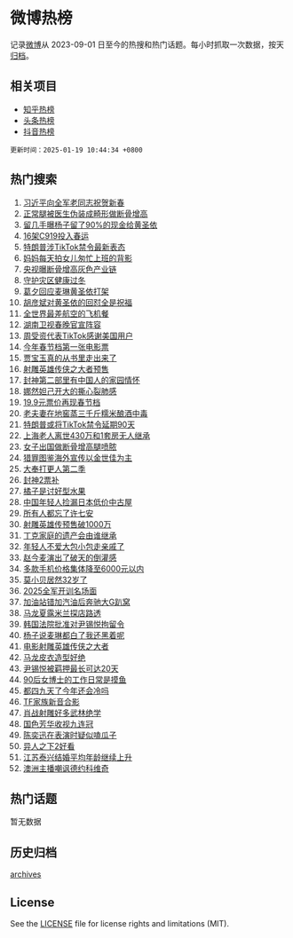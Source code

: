 # 微博热榜

记录[微博](https://www.weibo.com)从 2023-09-01 日至今的热搜和热门话题。每小时抓取一次数据，按天[归档](archives)。

## 相关项目

- [知乎热榜](https://github.com/hotarchive/zhihu)
- [头条热榜](https://github.com/hotarchive/toutiao)
- [抖音热榜](https://github.com/hotarchive/douyin)


`更新时间：2025-01-19 10:44:34 +0800`

## 热门搜索

1. [习近平向全军老同志祝贺新春](https://m.weibo.cn/search?containerid=100103type%3D1%26t%3D10%26q%3D%23%E4%B9%A0%E8%BF%91%E5%B9%B3%E5%90%91%E5%85%A8%E5%86%9B%E8%80%81%E5%90%8C%E5%BF%97%E7%A5%9D%E8%B4%BA%E6%96%B0%E6%98%A5%23&stream_entry_id=51&isnewpage=1&extparam=seat%3D1%26dgr%3D0%26stream_entry_id%3D51%26c_type%3D51%26pos%3D0%26filter_type%3Drealtimehot%26cate%3D10103%26q%3D%2523%25E4%25B9%25A0%25E8%25BF%2591%25E5%25B9%25B3%25E5%2590%2591%25E5%2585%25A8%25E5%2586%259B%25E8%2580%2581%25E5%2590%258C%25E5%25BF%2597%25E7%25A5%259D%25E8%25B4%25BA%25E6%2596%25B0%25E6%2598%25A5%2523%26display_time%3D1737254672%26pre_seqid%3D173725467284601198761157)
1. [正常腿被医生伪装成畸形做断骨增高](https://m.weibo.cn/search?containerid=100103type%3D1%26t%3D10%26q%3D%23%E6%AD%A3%E5%B8%B8%E8%85%BF%E8%A2%AB%E5%8C%BB%E7%94%9F%E4%BC%AA%E8%A3%85%E6%88%90%E7%95%B8%E5%BD%A2%E5%81%9A%E6%96%AD%E9%AA%A8%E5%A2%9E%E9%AB%98%23&stream_entry_id=31&isnewpage=1&extparam=seat%3D1%26realpos%3D1%26pos%3D0%26c_type%3D31%26flag%3D0%26cate%3D5001%26stream_entry_id%3D31%26lcate%3D5001%26dgr%3D0%26filter_type%3Drealtimehot%26band_rank%3D1%26q%3D%2523%25E6%25AD%25A3%25E5%25B8%25B8%25E8%2585%25BF%25E8%25A2%25AB%25E5%258C%25BB%25E7%2594%259F%25E4%25BC%25AA%25E8%25A3%2585%25E6%2588%2590%25E7%2595%25B8%25E5%25BD%25A2%25E5%2581%259A%25E6%2596%25AD%25E9%25AA%25A8%25E5%25A2%259E%25E9%25AB%2598%2523%26display_time%3D1737254672%26pre_seqid%3D173725467284601198761157)
1. [留几手曝杨子留了90%的现金给黄圣依](https://m.weibo.cn/search?containerid=100103type%3D1%26t%3D10%26q%3D%23%E7%95%99%E5%87%A0%E6%89%8B%E6%9B%9D%E6%9D%A8%E5%AD%90%E7%95%99%E4%BA%8690%25%E7%9A%84%E7%8E%B0%E9%87%91%E7%BB%99%E9%BB%84%E5%9C%A3%E4%BE%9D%23&stream_entry_id=31&isnewpage=1&extparam=seat%3D1%26realpos%3D2%26pos%3D1%26c_type%3D31%26flag%3D2%26cate%3D5001%26stream_entry_id%3D31%26lcate%3D5001%26dgr%3D0%26filter_type%3Drealtimehot%26band_rank%3D2%26q%3D%2523%25E7%2595%2599%25E5%2587%25A0%25E6%2589%258B%25E6%259B%259D%25E6%259D%25A8%25E5%25AD%2590%25E7%2595%2599%25E4%25BA%258690%2525%25E7%259A%2584%25E7%258E%25B0%25E9%2587%2591%25E7%25BB%2599%25E9%25BB%2584%25E5%259C%25A3%25E4%25BE%259D%2523%26display_time%3D1737254672%26pre_seqid%3D173725467284601198761157)
1. [16架C919投入春运](https://m.weibo.cn/search?containerid=100103type%3D1%26t%3D10%26q%3D%2316%E6%9E%B6C919%E6%8A%95%E5%85%A5%E6%98%A5%E8%BF%90%23&stream_entry_id=31&isnewpage=1&extparam=seat%3D1%26realpos%3D3%26pos%3D2%26c_type%3D31%26flag%3D0%26cate%3D5001%26stream_entry_id%3D31%26lcate%3D5001%26dgr%3D0%26filter_type%3Drealtimehot%26band_rank%3D3%26q%3D%252316%25E6%259E%25B6C919%25E6%258A%2595%25E5%2585%25A5%25E6%2598%25A5%25E8%25BF%2590%2523%26display_time%3D1737254672%26pre_seqid%3D173725467284601198761157)
1. [特朗普涉TikTok禁令最新表态](https://m.weibo.cn/search?containerid=100103type%3D1%26t%3D10%26q%3D%23%E7%89%B9%E6%9C%97%E6%99%AE%E6%B6%89TikTok%E7%A6%81%E4%BB%A4%E6%9C%80%E6%96%B0%E8%A1%A8%E6%80%81%23&stream_entry_id=31&isnewpage=1&extparam=seat%3D1%26realpos%3D4%26pos%3D3%26c_type%3D31%26flag%3D1%26cate%3D5001%26stream_entry_id%3D31%26lcate%3D5001%26dgr%3D0%26filter_type%3Drealtimehot%26band_rank%3D4%26q%3D%2523%25E7%2589%25B9%25E6%259C%2597%25E6%2599%25AE%25E6%25B6%2589TikTok%25E7%25A6%2581%25E4%25BB%25A4%25E6%259C%2580%25E6%2596%25B0%25E8%25A1%25A8%25E6%2580%2581%2523%26display_time%3D1737254672%26pre_seqid%3D173725467284601198761157)
1. [妈妈每天拍女儿匆忙上班的背影](https://m.weibo.cn/search?containerid=100103type%3D1%26t%3D10%26q%3D%23%E5%A6%88%E5%A6%88%E6%AF%8F%E5%A4%A9%E6%8B%8D%E5%A5%B3%E5%84%BF%E5%8C%86%E5%BF%99%E4%B8%8A%E7%8F%AD%E7%9A%84%E8%83%8C%E5%BD%B1%23&stream_entry_id=31&isnewpage=1&extparam=seat%3D1%26realpos%3D5%26pos%3D4%26c_type%3D31%26flag%3D0%26cate%3D5001%26stream_entry_id%3D31%26lcate%3D5001%26dgr%3D0%26filter_type%3Drealtimehot%26band_rank%3D5%26q%3D%2523%25E5%25A6%2588%25E5%25A6%2588%25E6%25AF%258F%25E5%25A4%25A9%25E6%258B%258D%25E5%25A5%25B3%25E5%2584%25BF%25E5%258C%2586%25E5%25BF%2599%25E4%25B8%258A%25E7%258F%25AD%25E7%259A%2584%25E8%2583%258C%25E5%25BD%25B1%2523%26display_time%3D1737254672%26pre_seqid%3D173725467284601198761157)
1. [央视曝断骨增高灰色产业链](https://m.weibo.cn/search?containerid=100103type%3D1%26t%3D10%26q%3D%23%E5%A4%AE%E8%A7%86%E6%9B%9D%E6%96%AD%E9%AA%A8%E5%A2%9E%E9%AB%98%E7%81%B0%E8%89%B2%E4%BA%A7%E4%B8%9A%E9%93%BE%23&stream_entry_id=31&isnewpage=1&extparam=seat%3D1%26realpos%3D6%26pos%3D5%26c_type%3D31%26flag%3D0%26cate%3D5001%26stream_entry_id%3D31%26lcate%3D5001%26dgr%3D0%26filter_type%3Drealtimehot%26band_rank%3D6%26q%3D%2523%25E5%25A4%25AE%25E8%25A7%2586%25E6%259B%259D%25E6%2596%25AD%25E9%25AA%25A8%25E5%25A2%259E%25E9%25AB%2598%25E7%2581%25B0%25E8%2589%25B2%25E4%25BA%25A7%25E4%25B8%259A%25E9%2593%25BE%2523%26display_time%3D1737254672%26pre_seqid%3D173725467284601198761157)
1. [守护灾区健康过冬](https://m.weibo.cn/search?containerid=100103type%3D1%26t%3D10%26q%3D%23%E5%AE%88%E6%8A%A4%E7%81%BE%E5%8C%BA%E5%81%A5%E5%BA%B7%E8%BF%87%E5%86%AC%23&stream_entry_id=31&isnewpage=1&extparam=seat%3D1%26filter_type%3Drealtimehot%26adid%3D273209%26c_type%3D31%26cate%3D5001%26pos%3D6%26stream_entry_id%3D31%26lcate%3D5001%26dgr%3D0%26is_ad_pos%3D1%26band_rank%3D7%26q%3D%2523%25E5%25AE%2588%25E6%258A%25A4%25E7%2581%25BE%25E5%258C%25BA%25E5%2581%25A5%25E5%25BA%25B7%25E8%25BF%2587%25E5%2586%25AC%2523%26display_time%3D1737254672%26pre_seqid%3D173725467284601198761157)
1. [葛夕回应麦琳黄圣依打架](https://m.weibo.cn/search?containerid=100103type%3D1%26t%3D10%26q%3D%23%E8%91%9B%E5%A4%95%E5%9B%9E%E5%BA%94%E9%BA%A6%E7%90%B3%E9%BB%84%E5%9C%A3%E4%BE%9D%E6%89%93%E6%9E%B6%23&stream_entry_id=31&isnewpage=1&extparam=seat%3D1%26realpos%3D7%26pos%3D7%26c_type%3D31%26flag%3D1%26cate%3D5001%26stream_entry_id%3D31%26lcate%3D5001%26dgr%3D0%26filter_type%3Drealtimehot%26band_rank%3D7%26q%3D%2523%25E8%2591%259B%25E5%25A4%2595%25E5%259B%259E%25E5%25BA%2594%25E9%25BA%25A6%25E7%2590%25B3%25E9%25BB%2584%25E5%259C%25A3%25E4%25BE%259D%25E6%2589%2593%25E6%259E%25B6%2523%26display_time%3D1737254672%26pre_seqid%3D173725467284601198761157)
1. [胡彦斌对黄圣依的回怼全是祝福](https://m.weibo.cn/search?containerid=100103type%3D1%26t%3D10%26q%3D%23%E8%83%A1%E5%BD%A6%E6%96%8C%E5%AF%B9%E9%BB%84%E5%9C%A3%E4%BE%9D%E7%9A%84%E5%9B%9E%E6%80%BC%E5%85%A8%E6%98%AF%E7%A5%9D%E7%A6%8F%23&stream_entry_id=31&isnewpage=1&extparam=seat%3D1%26realpos%3D8%26pos%3D8%26c_type%3D31%26flag%3D1%26cate%3D5001%26stream_entry_id%3D31%26lcate%3D5001%26dgr%3D0%26filter_type%3Drealtimehot%26band_rank%3D8%26q%3D%2523%25E8%2583%25A1%25E5%25BD%25A6%25E6%2596%258C%25E5%25AF%25B9%25E9%25BB%2584%25E5%259C%25A3%25E4%25BE%259D%25E7%259A%2584%25E5%259B%259E%25E6%2580%25BC%25E5%2585%25A8%25E6%2598%25AF%25E7%25A5%259D%25E7%25A6%258F%2523%26display_time%3D1737254672%26pre_seqid%3D173725467284601198761157)
1. [全世界最差航空的飞机餐](https://m.weibo.cn/search?containerid=100103type%3D1%26t%3D10%26q%3D%E5%85%A8%E4%B8%96%E7%95%8C%E6%9C%80%E5%B7%AE%E8%88%AA%E7%A9%BA%E7%9A%84%E9%A3%9E%E6%9C%BA%E9%A4%90&stream_entry_id=31&isnewpage=1&extparam=seat%3D1%26realpos%3D9%26pos%3D9%26c_type%3D31%26flag%3D0%26cate%3D5001%26stream_entry_id%3D31%26lcate%3D5001%26dgr%3D0%26filter_type%3Drealtimehot%26band_rank%3D9%26q%3D%25E5%2585%25A8%25E4%25B8%2596%25E7%2595%258C%25E6%259C%2580%25E5%25B7%25AE%25E8%2588%25AA%25E7%25A9%25BA%25E7%259A%2584%25E9%25A3%259E%25E6%259C%25BA%25E9%25A4%2590%26display_time%3D1737254672%26pre_seqid%3D173725467284601198761157)
1. [湖南卫视春晚官宣阵容](https://m.weibo.cn/search?containerid=100103type%3D1%26t%3D10%26q%3D%23%E6%B9%96%E5%8D%97%E5%8D%AB%E8%A7%86%E6%98%A5%E6%99%9A%E5%AE%98%E5%AE%A3%E9%98%B5%E5%AE%B9%23&stream_entry_id=31&isnewpage=1&extparam=seat%3D1%26realpos%3D10%26pos%3D10%26c_type%3D31%26flag%3D1%26cate%3D5001%26stream_entry_id%3D31%26lcate%3D5001%26dgr%3D0%26filter_type%3Drealtimehot%26band_rank%3D10%26q%3D%2523%25E6%25B9%2596%25E5%258D%2597%25E5%258D%25AB%25E8%25A7%2586%25E6%2598%25A5%25E6%2599%259A%25E5%25AE%2598%25E5%25AE%25A3%25E9%2598%25B5%25E5%25AE%25B9%2523%26display_time%3D1737254672%26pre_seqid%3D173725467284601198761157)
1. [周受资代表TikTok感谢美国用户](https://m.weibo.cn/search?containerid=100103type%3D1%26t%3D10%26q%3D%23%E5%91%A8%E5%8F%97%E8%B5%84%E4%BB%A3%E8%A1%A8TikTok%E6%84%9F%E8%B0%A2%E7%BE%8E%E5%9B%BD%E7%94%A8%E6%88%B7%23&stream_entry_id=31&isnewpage=1&extparam=seat%3D1%26realpos%3D11%26pos%3D11%26c_type%3D31%26flag%3D2%26cate%3D5001%26stream_entry_id%3D31%26lcate%3D5001%26dgr%3D0%26filter_type%3Drealtimehot%26band_rank%3D11%26q%3D%2523%25E5%2591%25A8%25E5%258F%2597%25E8%25B5%2584%25E4%25BB%25A3%25E8%25A1%25A8TikTok%25E6%2584%259F%25E8%25B0%25A2%25E7%25BE%258E%25E5%259B%25BD%25E7%2594%25A8%25E6%2588%25B7%2523%26display_time%3D1737254672%26pre_seqid%3D173725467284601198761157)
1. [今年春节档第一张电影票](https://m.weibo.cn/search?containerid=100103type%3D1%26t%3D10%26q%3D%23%E4%BB%8A%E5%B9%B4%E6%98%A5%E8%8A%82%E6%A1%A3%E7%AC%AC%E4%B8%80%E5%BC%A0%E7%94%B5%E5%BD%B1%E7%A5%A8%23&stream_entry_id=31&isnewpage=1&extparam=seat%3D1%26realpos%3D12%26pos%3D12%26c_type%3D31%26flag%3D1%26cate%3D5001%26stream_entry_id%3D31%26lcate%3D5001%26dgr%3D0%26filter_type%3Drealtimehot%26band_rank%3D12%26q%3D%2523%25E4%25BB%258A%25E5%25B9%25B4%25E6%2598%25A5%25E8%258A%2582%25E6%25A1%25A3%25E7%25AC%25AC%25E4%25B8%2580%25E5%25BC%25A0%25E7%2594%25B5%25E5%25BD%25B1%25E7%25A5%25A8%2523%26display_time%3D1737254672%26pre_seqid%3D173725467284601198761157)
1. [贾宝玉真的从书里走出来了](https://m.weibo.cn/search?containerid=100103type%3D1%26t%3D10%26q%3D%23%E8%B4%BE%E5%AE%9D%E7%8E%89%E7%9C%9F%E7%9A%84%E4%BB%8E%E4%B9%A6%E9%87%8C%E8%B5%B0%E5%87%BA%E6%9D%A5%E4%BA%86%23&stream_entry_id=31&isnewpage=1&extparam=seat%3D1%26realpos%3D13%26pos%3D13%26c_type%3D31%26flag%3D0%26cate%3D5001%26stream_entry_id%3D31%26lcate%3D5001%26dgr%3D0%26filter_type%3Drealtimehot%26band_rank%3D13%26q%3D%2523%25E8%25B4%25BE%25E5%25AE%259D%25E7%258E%2589%25E7%259C%259F%25E7%259A%2584%25E4%25BB%258E%25E4%25B9%25A6%25E9%2587%258C%25E8%25B5%25B0%25E5%2587%25BA%25E6%259D%25A5%25E4%25BA%2586%2523%26display_time%3D1737254672%26pre_seqid%3D173725467284601198761157)
1. [射雕英雄传侠之大者预售](https://m.weibo.cn/search?containerid=100103type%3D1%26t%3D10%26q%3D%E5%B0%84%E9%9B%95%E8%8B%B1%E9%9B%84%E4%BC%A0%E4%BE%A0%E4%B9%8B%E5%A4%A7%E8%80%85%E9%A2%84%E5%94%AE&stream_entry_id=31&isnewpage=1&extparam=seat%3D1%26realpos%3D14%26pos%3D14%26c_type%3D31%26flag%3D1%26cate%3D5001%26stream_entry_id%3D31%26lcate%3D5001%26dgr%3D0%26filter_type%3Drealtimehot%26band_rank%3D14%26q%3D%25E5%25B0%2584%25E9%259B%2595%25E8%258B%25B1%25E9%259B%2584%25E4%25BC%25A0%25E4%25BE%25A0%25E4%25B9%258B%25E5%25A4%25A7%25E8%2580%2585%25E9%25A2%2584%25E5%2594%25AE%26display_time%3D1737254672%26pre_seqid%3D173725467284601198761157)
1. [封神第二部里有中国人的家园情怀](https://m.weibo.cn/search?containerid=100103type%3D1%26t%3D10%26q%3D%23%E5%B0%81%E7%A5%9E%E7%AC%AC%E4%BA%8C%E9%83%A8%E9%87%8C%E6%9C%89%E4%B8%AD%E5%9B%BD%E4%BA%BA%E7%9A%84%E5%AE%B6%E5%9B%AD%E6%83%85%E6%80%80%23&stream_entry_id=31&isnewpage=1&extparam=seat%3D1%26realpos%3D15%26pos%3D15%26c_type%3D31%26flag%3D1%26cate%3D5001%26stream_entry_id%3D31%26lcate%3D5001%26dgr%3D0%26filter_type%3Drealtimehot%26band_rank%3D15%26q%3D%2523%25E5%25B0%2581%25E7%25A5%259E%25E7%25AC%25AC%25E4%25BA%258C%25E9%2583%25A8%25E9%2587%258C%25E6%259C%2589%25E4%25B8%25AD%25E5%259B%25BD%25E4%25BA%25BA%25E7%259A%2584%25E5%25AE%25B6%25E5%259B%25AD%25E6%2583%2585%25E6%2580%2580%2523%26display_time%3D1737254672%26pre_seqid%3D173725467284601198761157)
1. [娜然妲己开大的撕心裂肺感](https://m.weibo.cn/search?containerid=100103type%3D1%26t%3D10%26q%3D%E5%A8%9C%E7%84%B6%E5%A6%B2%E5%B7%B1%E5%BC%80%E5%A4%A7%E7%9A%84%E6%92%95%E5%BF%83%E8%A3%82%E8%82%BA%E6%84%9F&stream_entry_id=31&isnewpage=1&extparam=seat%3D1%26realpos%3D16%26pos%3D16%26c_type%3D31%26flag%3D1%26cate%3D5001%26stream_entry_id%3D31%26lcate%3D5001%26dgr%3D0%26filter_type%3Drealtimehot%26band_rank%3D16%26q%3D%25E5%25A8%259C%25E7%2584%25B6%25E5%25A6%25B2%25E5%25B7%25B1%25E5%25BC%2580%25E5%25A4%25A7%25E7%259A%2584%25E6%2592%2595%25E5%25BF%2583%25E8%25A3%2582%25E8%2582%25BA%25E6%2584%259F%26display_time%3D1737254672%26pre_seqid%3D173725467284601198761157)
1. [19.9元票价再现春节档](https://m.weibo.cn/search?containerid=100103type%3D1%26t%3D10%26q%3D%2319.9%E5%85%83%E7%A5%A8%E4%BB%B7%E5%86%8D%E7%8E%B0%E6%98%A5%E8%8A%82%E6%A1%A3%23&stream_entry_id=31&isnewpage=1&extparam=seat%3D1%26realpos%3D17%26pos%3D17%26c_type%3D31%26flag%3D1%26cate%3D5001%26stream_entry_id%3D31%26lcate%3D5001%26dgr%3D0%26filter_type%3Drealtimehot%26band_rank%3D17%26q%3D%252319.9%25E5%2585%2583%25E7%25A5%25A8%25E4%25BB%25B7%25E5%2586%258D%25E7%258E%25B0%25E6%2598%25A5%25E8%258A%2582%25E6%25A1%25A3%2523%26display_time%3D1737254672%26pre_seqid%3D173725467284601198761157)
1. [老夫妻在地窖蒸三千斤糯米酿酒中毒](https://m.weibo.cn/search?containerid=100103type%3D1%26t%3D10%26q%3D%23%E8%80%81%E5%A4%AB%E5%A6%BB%E5%9C%A8%E5%9C%B0%E7%AA%96%E8%92%B8%E4%B8%89%E5%8D%83%E6%96%A4%E7%B3%AF%E7%B1%B3%E9%85%BF%E9%85%92%E4%B8%AD%E6%AF%92%23&stream_entry_id=31&isnewpage=1&extparam=seat%3D1%26realpos%3D18%26pos%3D18%26c_type%3D31%26flag%3D0%26cate%3D5001%26stream_entry_id%3D31%26lcate%3D5001%26dgr%3D0%26filter_type%3Drealtimehot%26band_rank%3D18%26q%3D%2523%25E8%2580%2581%25E5%25A4%25AB%25E5%25A6%25BB%25E5%259C%25A8%25E5%259C%25B0%25E7%25AA%2596%25E8%2592%25B8%25E4%25B8%2589%25E5%258D%2583%25E6%2596%25A4%25E7%25B3%25AF%25E7%25B1%25B3%25E9%2585%25BF%25E9%2585%2592%25E4%25B8%25AD%25E6%25AF%2592%2523%26display_time%3D1737254672%26pre_seqid%3D173725467284601198761157)
1. [特朗普或将TikTok禁令延期90天](https://m.weibo.cn/search?containerid=100103type%3D1%26t%3D10%26q%3D%23%E7%89%B9%E6%9C%97%E6%99%AE%E6%88%96%E5%B0%86TikTok%E7%A6%81%E4%BB%A4%E5%BB%B6%E6%9C%9F90%E5%A4%A9%23&stream_entry_id=31&isnewpage=1&extparam=seat%3D1%26realpos%3D19%26pos%3D19%26c_type%3D31%26flag%3D1%26cate%3D5001%26stream_entry_id%3D31%26lcate%3D5001%26dgr%3D0%26filter_type%3Drealtimehot%26band_rank%3D19%26q%3D%2523%25E7%2589%25B9%25E6%259C%2597%25E6%2599%25AE%25E6%2588%2596%25E5%25B0%2586TikTok%25E7%25A6%2581%25E4%25BB%25A4%25E5%25BB%25B6%25E6%259C%259F90%25E5%25A4%25A9%2523%26display_time%3D1737254672%26pre_seqid%3D173725467284601198761157)
1. [上海老人离世430万和1套房无人继承](https://m.weibo.cn/search?containerid=100103type%3D1%26t%3D10%26q%3D%23%E4%B8%8A%E6%B5%B7%E8%80%81%E4%BA%BA%E7%A6%BB%E4%B8%96430%E4%B8%87%E5%92%8C1%E5%A5%97%E6%88%BF%E6%97%A0%E4%BA%BA%E7%BB%A7%E6%89%BF%23&stream_entry_id=31&isnewpage=1&extparam=seat%3D1%26realpos%3D20%26pos%3D20%26c_type%3D31%26flag%3D0%26cate%3D5001%26stream_entry_id%3D31%26lcate%3D5001%26dgr%3D0%26filter_type%3Drealtimehot%26band_rank%3D20%26q%3D%2523%25E4%25B8%258A%25E6%25B5%25B7%25E8%2580%2581%25E4%25BA%25BA%25E7%25A6%25BB%25E4%25B8%2596430%25E4%25B8%2587%25E5%2592%258C1%25E5%25A5%2597%25E6%2588%25BF%25E6%2597%25A0%25E4%25BA%25BA%25E7%25BB%25A7%25E6%2589%25BF%2523%26display_time%3D1737254672%26pre_seqid%3D173725467284601198761157)
1. [女子出国做断骨增高腿喷脓](https://m.weibo.cn/search?containerid=100103type%3D1%26t%3D10%26q%3D%23%E5%A5%B3%E5%AD%90%E5%87%BA%E5%9B%BD%E5%81%9A%E6%96%AD%E9%AA%A8%E5%A2%9E%E9%AB%98%E8%85%BF%E5%96%B7%E8%84%93%23&stream_entry_id=31&isnewpage=1&extparam=seat%3D1%26realpos%3D21%26pos%3D21%26c_type%3D31%26flag%3D0%26cate%3D5001%26stream_entry_id%3D31%26lcate%3D5001%26dgr%3D0%26filter_type%3Drealtimehot%26band_rank%3D21%26q%3D%2523%25E5%25A5%25B3%25E5%25AD%2590%25E5%2587%25BA%25E5%259B%25BD%25E5%2581%259A%25E6%2596%25AD%25E9%25AA%25A8%25E5%25A2%259E%25E9%25AB%2598%25E8%2585%25BF%25E5%2596%25B7%25E8%2584%2593%2523%26display_time%3D1737254672%26pre_seqid%3D173725467284601198761157)
1. [猎罪图鉴海外宣传以金世佳为主](https://m.weibo.cn/search?containerid=100103type%3D1%26t%3D10%26q%3D%23%E7%8C%8E%E7%BD%AA%E5%9B%BE%E9%89%B4%E6%B5%B7%E5%A4%96%E5%AE%A3%E4%BC%A0%E4%BB%A5%E9%87%91%E4%B8%96%E4%BD%B3%E4%B8%BA%E4%B8%BB%23&stream_entry_id=31&isnewpage=1&extparam=seat%3D1%26realpos%3D22%26pos%3D22%26c_type%3D31%26flag%3D2%26cate%3D5001%26stream_entry_id%3D31%26lcate%3D5001%26dgr%3D0%26filter_type%3Drealtimehot%26band_rank%3D22%26q%3D%2523%25E7%258C%258E%25E7%25BD%25AA%25E5%259B%25BE%25E9%2589%25B4%25E6%25B5%25B7%25E5%25A4%2596%25E5%25AE%25A3%25E4%25BC%25A0%25E4%25BB%25A5%25E9%2587%2591%25E4%25B8%2596%25E4%25BD%25B3%25E4%25B8%25BA%25E4%25B8%25BB%2523%26display_time%3D1737254672%26pre_seqid%3D173725467284601198761157)
1. [大奉打更人第二季](https://m.weibo.cn/search?containerid=100103type%3D1%26t%3D10%26q%3D%23%E5%A4%A7%E5%A5%89%E6%89%93%E6%9B%B4%E4%BA%BA%E7%AC%AC%E4%BA%8C%E5%AD%A3%23&stream_entry_id=31&isnewpage=1&extparam=seat%3D1%26realpos%3D23%26pos%3D23%26c_type%3D31%26flag%3D0%26cate%3D5001%26stream_entry_id%3D31%26lcate%3D5001%26dgr%3D0%26filter_type%3Drealtimehot%26band_rank%3D23%26q%3D%2523%25E5%25A4%25A7%25E5%25A5%2589%25E6%2589%2593%25E6%259B%25B4%25E4%25BA%25BA%25E7%25AC%25AC%25E4%25BA%258C%25E5%25AD%25A3%2523%26display_time%3D1737254672%26pre_seqid%3D173725467284601198761157)
1. [封神2票补](https://m.weibo.cn/search?containerid=100103type%3D1%26t%3D10%26q%3D%23%E5%B0%81%E7%A5%9E2%E7%A5%A8%E8%A1%A5%23&stream_entry_id=31&isnewpage=1&extparam=seat%3D1%26realpos%3D24%26pos%3D24%26c_type%3D31%26flag%3D0%26cate%3D5001%26stream_entry_id%3D31%26lcate%3D5001%26dgr%3D0%26filter_type%3Drealtimehot%26band_rank%3D24%26q%3D%2523%25E5%25B0%2581%25E7%25A5%259E2%25E7%25A5%25A8%25E8%25A1%25A5%2523%26display_time%3D1737254672%26pre_seqid%3D173725467284601198761157)
1. [橘子是讨好型水果](https://m.weibo.cn/search?containerid=100103type%3D1%26t%3D10%26q%3D%23%E6%A9%98%E5%AD%90%E6%98%AF%E8%AE%A8%E5%A5%BD%E5%9E%8B%E6%B0%B4%E6%9E%9C%23&stream_entry_id=31&isnewpage=1&extparam=seat%3D1%26realpos%3D25%26pos%3D25%26c_type%3D31%26flag%3D0%26cate%3D5001%26stream_entry_id%3D31%26lcate%3D5001%26dgr%3D0%26filter_type%3Drealtimehot%26band_rank%3D25%26q%3D%2523%25E6%25A9%2598%25E5%25AD%2590%25E6%2598%25AF%25E8%25AE%25A8%25E5%25A5%25BD%25E5%259E%258B%25E6%25B0%25B4%25E6%259E%259C%2523%26display_time%3D1737254672%26pre_seqid%3D173725467284601198761157)
1. [中国年轻人捡漏日本低价中古屋](https://m.weibo.cn/search?containerid=100103type%3D1%26t%3D10%26q%3D%23%E4%B8%AD%E5%9B%BD%E5%B9%B4%E8%BD%BB%E4%BA%BA%E6%8D%A1%E6%BC%8F%E6%97%A5%E6%9C%AC%E4%BD%8E%E4%BB%B7%E4%B8%AD%E5%8F%A4%E5%B1%8B%23&stream_entry_id=31&isnewpage=1&extparam=seat%3D1%26realpos%3D26%26pos%3D26%26c_type%3D31%26flag%3D1%26cate%3D5001%26stream_entry_id%3D31%26lcate%3D5001%26dgr%3D0%26filter_type%3Drealtimehot%26band_rank%3D26%26q%3D%2523%25E4%25B8%25AD%25E5%259B%25BD%25E5%25B9%25B4%25E8%25BD%25BB%25E4%25BA%25BA%25E6%258D%25A1%25E6%25BC%258F%25E6%2597%25A5%25E6%259C%25AC%25E4%25BD%258E%25E4%25BB%25B7%25E4%25B8%25AD%25E5%258F%25A4%25E5%25B1%258B%2523%26display_time%3D1737254672%26pre_seqid%3D173725467284601198761157)
1. [所有人都忘了许七安](https://m.weibo.cn/search?containerid=100103type%3D1%26t%3D10%26q%3D%E6%89%80%E6%9C%89%E4%BA%BA%E9%83%BD%E5%BF%98%E4%BA%86%E8%AE%B8%E4%B8%83%E5%AE%89&stream_entry_id=31&isnewpage=1&extparam=seat%3D1%26realpos%3D27%26pos%3D27%26c_type%3D31%26flag%3D0%26cate%3D5001%26stream_entry_id%3D31%26lcate%3D5001%26dgr%3D0%26filter_type%3Drealtimehot%26band_rank%3D27%26q%3D%25E6%2589%2580%25E6%259C%2589%25E4%25BA%25BA%25E9%2583%25BD%25E5%25BF%2598%25E4%25BA%2586%25E8%25AE%25B8%25E4%25B8%2583%25E5%25AE%2589%26display_time%3D1737254672%26pre_seqid%3D173725467284601198761157)
1. [射雕英雄传预售破1000万](https://m.weibo.cn/search?containerid=100103type%3D1%26t%3D10%26q%3D%23%E5%B0%84%E9%9B%95%E8%8B%B1%E9%9B%84%E4%BC%A0%E9%A2%84%E5%94%AE%E7%A0%B41000%E4%B8%87%23&stream_entry_id=31&isnewpage=1&extparam=seat%3D1%26realpos%3D28%26pos%3D28%26c_type%3D31%26flag%3D1%26cate%3D5001%26stream_entry_id%3D31%26lcate%3D5001%26dgr%3D0%26filter_type%3Drealtimehot%26band_rank%3D28%26q%3D%2523%25E5%25B0%2584%25E9%259B%2595%25E8%258B%25B1%25E9%259B%2584%25E4%25BC%25A0%25E9%25A2%2584%25E5%2594%25AE%25E7%25A0%25B41000%25E4%25B8%2587%2523%26display_time%3D1737254672%26pre_seqid%3D173725467284601198761157)
1. [丁克家庭的遗产会由谁继承](https://m.weibo.cn/search?containerid=100103type%3D1%26t%3D10%26q%3D%23%E4%B8%81%E5%85%8B%E5%AE%B6%E5%BA%AD%E7%9A%84%E9%81%97%E4%BA%A7%E4%BC%9A%E7%94%B1%E8%B0%81%E7%BB%A7%E6%89%BF%23&stream_entry_id=31&isnewpage=1&extparam=seat%3D1%26realpos%3D29%26pos%3D29%26c_type%3D31%26flag%3D0%26cate%3D5001%26stream_entry_id%3D31%26lcate%3D5001%26dgr%3D0%26filter_type%3Drealtimehot%26band_rank%3D29%26q%3D%2523%25E4%25B8%2581%25E5%2585%258B%25E5%25AE%25B6%25E5%25BA%25AD%25E7%259A%2584%25E9%2581%2597%25E4%25BA%25A7%25E4%25BC%259A%25E7%2594%25B1%25E8%25B0%2581%25E7%25BB%25A7%25E6%2589%25BF%2523%26display_time%3D1737254672%26pre_seqid%3D173725467284601198761157)
1. [年轻人不爱大包小包走亲戚了](https://m.weibo.cn/search?containerid=100103type%3D1%26t%3D10%26q%3D%23%E5%B9%B4%E8%BD%BB%E4%BA%BA%E4%B8%8D%E7%88%B1%E5%A4%A7%E5%8C%85%E5%B0%8F%E5%8C%85%E8%B5%B0%E4%BA%B2%E6%88%9A%E4%BA%86%23&stream_entry_id=31&isnewpage=1&extparam=seat%3D1%26realpos%3D30%26pos%3D30%26c_type%3D31%26flag%3D0%26cate%3D5001%26stream_entry_id%3D31%26lcate%3D5001%26dgr%3D0%26filter_type%3Drealtimehot%26band_rank%3D30%26q%3D%2523%25E5%25B9%25B4%25E8%25BD%25BB%25E4%25BA%25BA%25E4%25B8%258D%25E7%2588%25B1%25E5%25A4%25A7%25E5%258C%2585%25E5%25B0%258F%25E5%258C%2585%25E8%25B5%25B0%25E4%25BA%25B2%25E6%2588%259A%25E4%25BA%2586%2523%26display_time%3D1737254672%26pre_seqid%3D173725467284601198761157)
1. [赵今麦演出了破天的倒灌感](https://m.weibo.cn/search?containerid=100103type%3D1%26t%3D10%26q%3D%E8%B5%B5%E4%BB%8A%E9%BA%A6%E6%BC%94%E5%87%BA%E4%BA%86%E7%A0%B4%E5%A4%A9%E7%9A%84%E5%80%92%E7%81%8C%E6%84%9F&stream_entry_id=31&isnewpage=1&extparam=seat%3D1%26realpos%3D31%26pos%3D31%26c_type%3D31%26flag%3D0%26cate%3D5001%26stream_entry_id%3D31%26lcate%3D5001%26dgr%3D0%26filter_type%3Drealtimehot%26band_rank%3D31%26q%3D%25E8%25B5%25B5%25E4%25BB%258A%25E9%25BA%25A6%25E6%25BC%2594%25E5%2587%25BA%25E4%25BA%2586%25E7%25A0%25B4%25E5%25A4%25A9%25E7%259A%2584%25E5%2580%2592%25E7%2581%258C%25E6%2584%259F%26display_time%3D1737254672%26pre_seqid%3D173725467284601198761157)
1. [多款手机价格集体降至6000元以内](https://m.weibo.cn/search?containerid=100103type%3D1%26t%3D10%26q%3D%23%E5%A4%9A%E6%AC%BE%E6%89%8B%E6%9C%BA%E4%BB%B7%E6%A0%BC%E9%9B%86%E4%BD%93%E9%99%8D%E8%87%B36000%E5%85%83%E4%BB%A5%E5%86%85%23&stream_entry_id=31&isnewpage=1&extparam=seat%3D1%26realpos%3D32%26pos%3D32%26c_type%3D31%26flag%3D1%26cate%3D5001%26stream_entry_id%3D31%26lcate%3D5001%26dgr%3D0%26filter_type%3Drealtimehot%26band_rank%3D32%26q%3D%2523%25E5%25A4%259A%25E6%25AC%25BE%25E6%2589%258B%25E6%259C%25BA%25E4%25BB%25B7%25E6%25A0%25BC%25E9%259B%2586%25E4%25BD%2593%25E9%2599%258D%25E8%2587%25B36000%25E5%2585%2583%25E4%25BB%25A5%25E5%2586%2585%2523%26display_time%3D1737254672%26pre_seqid%3D173725467284601198761157)
1. [莫小贝居然32岁了](https://m.weibo.cn/search?containerid=100103type%3D1%26t%3D10%26q%3D%23%E8%8E%AB%E5%B0%8F%E8%B4%9D%E5%B1%85%E7%84%B632%E5%B2%81%E4%BA%86%23&stream_entry_id=31&isnewpage=1&extparam=seat%3D1%26realpos%3D33%26pos%3D33%26c_type%3D31%26flag%3D0%26cate%3D5001%26stream_entry_id%3D31%26lcate%3D5001%26dgr%3D0%26filter_type%3Drealtimehot%26band_rank%3D33%26q%3D%2523%25E8%258E%25AB%25E5%25B0%258F%25E8%25B4%259D%25E5%25B1%2585%25E7%2584%25B632%25E5%25B2%2581%25E4%25BA%2586%2523%26display_time%3D1737254672%26pre_seqid%3D173725467284601198761157)
1. [2025全军开训名场面](https://m.weibo.cn/search?containerid=100103type%3D1%26t%3D10%26q%3D%232025%E5%85%A8%E5%86%9B%E5%BC%80%E8%AE%AD%E5%90%8D%E5%9C%BA%E9%9D%A2%23&stream_entry_id=31&isnewpage=1&extparam=seat%3D1%26realpos%3D34%26pos%3D34%26c_type%3D31%26flag%3D1%26cate%3D5001%26stream_entry_id%3D31%26lcate%3D5001%26dgr%3D0%26filter_type%3Drealtimehot%26band_rank%3D34%26q%3D%25232025%25E5%2585%25A8%25E5%2586%259B%25E5%25BC%2580%25E8%25AE%25AD%25E5%2590%258D%25E5%259C%25BA%25E9%259D%25A2%2523%26display_time%3D1737254672%26pre_seqid%3D173725467284601198761157)
1. [加油站错加汽油后奔驰大G趴窝](https://m.weibo.cn/search?containerid=100103type%3D1%26t%3D10%26q%3D%23%E5%8A%A0%E6%B2%B9%E7%AB%99%E9%94%99%E5%8A%A0%E6%B1%BD%E6%B2%B9%E5%90%8E%E5%A5%94%E9%A9%B0%E5%A4%A7G%E8%B6%B4%E7%AA%9D%23&stream_entry_id=31&isnewpage=1&extparam=seat%3D1%26realpos%3D35%26pos%3D35%26c_type%3D31%26flag%3D1%26cate%3D5001%26stream_entry_id%3D31%26lcate%3D5001%26dgr%3D0%26filter_type%3Drealtimehot%26band_rank%3D35%26q%3D%2523%25E5%258A%25A0%25E6%25B2%25B9%25E7%25AB%2599%25E9%2594%2599%25E5%258A%25A0%25E6%25B1%25BD%25E6%25B2%25B9%25E5%2590%258E%25E5%25A5%2594%25E9%25A9%25B0%25E5%25A4%25A7G%25E8%25B6%25B4%25E7%25AA%259D%2523%26display_time%3D1737254672%26pre_seqid%3D173725467284601198761157)
1. [马龙夏露米兰探店路透](https://m.weibo.cn/search?containerid=100103type%3D1%26t%3D10%26q%3D%23%E9%A9%AC%E9%BE%99%E5%A4%8F%E9%9C%B2%E7%B1%B3%E5%85%B0%E6%8E%A2%E5%BA%97%E8%B7%AF%E9%80%8F%23&stream_entry_id=31&isnewpage=1&extparam=seat%3D1%26realpos%3D36%26pos%3D36%26c_type%3D31%26flag%3D0%26cate%3D5001%26stream_entry_id%3D31%26lcate%3D5001%26dgr%3D0%26filter_type%3Drealtimehot%26band_rank%3D36%26q%3D%2523%25E9%25A9%25AC%25E9%25BE%2599%25E5%25A4%258F%25E9%259C%25B2%25E7%25B1%25B3%25E5%2585%25B0%25E6%258E%25A2%25E5%25BA%2597%25E8%25B7%25AF%25E9%2580%258F%2523%26display_time%3D1737254672%26pre_seqid%3D173725467284601198761157)
1. [韩国法院批准对尹锡悦拘留令](https://m.weibo.cn/search?containerid=100103type%3D1%26t%3D10%26q%3D%23%E9%9F%A9%E5%9B%BD%E6%B3%95%E9%99%A2%E6%89%B9%E5%87%86%E5%AF%B9%E5%B0%B9%E9%94%A1%E6%82%A6%E6%8B%98%E7%95%99%E4%BB%A4%23&stream_entry_id=31&isnewpage=1&extparam=seat%3D1%26realpos%3D37%26pos%3D37%26c_type%3D31%26flag%3D0%26cate%3D5001%26stream_entry_id%3D31%26lcate%3D5001%26dgr%3D0%26filter_type%3Drealtimehot%26band_rank%3D37%26q%3D%2523%25E9%259F%25A9%25E5%259B%25BD%25E6%25B3%2595%25E9%2599%25A2%25E6%2589%25B9%25E5%2587%2586%25E5%25AF%25B9%25E5%25B0%25B9%25E9%2594%25A1%25E6%2582%25A6%25E6%258B%2598%25E7%2595%2599%25E4%25BB%25A4%2523%26display_time%3D1737254672%26pre_seqid%3D173725467284601198761157)
1. [杨子说麦琳都白了我还黑着呢](https://m.weibo.cn/search?containerid=100103type%3D1%26t%3D10%26q%3D%23%E6%9D%A8%E5%AD%90%E8%AF%B4%E9%BA%A6%E7%90%B3%E9%83%BD%E7%99%BD%E4%BA%86%E6%88%91%E8%BF%98%E9%BB%91%E7%9D%80%E5%91%A2%23&stream_entry_id=31&isnewpage=1&extparam=seat%3D1%26realpos%3D38%26pos%3D38%26c_type%3D31%26flag%3D1%26cate%3D5001%26stream_entry_id%3D31%26lcate%3D5001%26dgr%3D0%26filter_type%3Drealtimehot%26band_rank%3D38%26q%3D%2523%25E6%259D%25A8%25E5%25AD%2590%25E8%25AF%25B4%25E9%25BA%25A6%25E7%2590%25B3%25E9%2583%25BD%25E7%2599%25BD%25E4%25BA%2586%25E6%2588%2591%25E8%25BF%2598%25E9%25BB%2591%25E7%259D%2580%25E5%2591%25A2%2523%26display_time%3D1737254672%26pre_seqid%3D173725467284601198761157)
1. [电影射雕英雄传侠之大者](https://m.weibo.cn/search?containerid=100103type%3D1%26t%3D10%26q%3D%23%E7%94%B5%E5%BD%B1%E5%B0%84%E9%9B%95%E8%8B%B1%E9%9B%84%E4%BC%A0%E4%BE%A0%E4%B9%8B%E5%A4%A7%E8%80%85%23&stream_entry_id=31&isnewpage=1&extparam=seat%3D1%26realpos%3D39%26pos%3D39%26c_type%3D31%26flag%3D1%26cate%3D5001%26stream_entry_id%3D31%26lcate%3D5001%26dgr%3D0%26filter_type%3Drealtimehot%26band_rank%3D39%26q%3D%2523%25E7%2594%25B5%25E5%25BD%25B1%25E5%25B0%2584%25E9%259B%2595%25E8%258B%25B1%25E9%259B%2584%25E4%25BC%25A0%25E4%25BE%25A0%25E4%25B9%258B%25E5%25A4%25A7%25E8%2580%2585%2523%26display_time%3D1737254672%26pre_seqid%3D173725467284601198761157)
1. [马龙皮衣造型好绝](https://m.weibo.cn/search?containerid=100103type%3D1%26t%3D10%26q%3D%23%E9%A9%AC%E9%BE%99%E7%9A%AE%E8%A1%A3%E9%80%A0%E5%9E%8B%E5%A5%BD%E7%BB%9D%23&stream_entry_id=31&isnewpage=1&extparam=seat%3D1%26realpos%3D40%26pos%3D40%26c_type%3D31%26flag%3D1%26cate%3D5001%26stream_entry_id%3D31%26lcate%3D5001%26dgr%3D0%26filter_type%3Drealtimehot%26band_rank%3D40%26q%3D%2523%25E9%25A9%25AC%25E9%25BE%2599%25E7%259A%25AE%25E8%25A1%25A3%25E9%2580%25A0%25E5%259E%258B%25E5%25A5%25BD%25E7%25BB%259D%2523%26display_time%3D1737254672%26pre_seqid%3D173725467284601198761157)
1. [尹锡悦被羁押最长可达20天](https://m.weibo.cn/search?containerid=100103type%3D1%26t%3D10%26q%3D%23%E5%B0%B9%E9%94%A1%E6%82%A6%E8%A2%AB%E7%BE%81%E6%8A%BC%E6%9C%80%E9%95%BF%E5%8F%AF%E8%BE%BE20%E5%A4%A9%23&stream_entry_id=31&isnewpage=1&extparam=seat%3D1%26realpos%3D41%26pos%3D41%26c_type%3D31%26flag%3D1%26cate%3D5001%26stream_entry_id%3D31%26lcate%3D5001%26dgr%3D0%26filter_type%3Drealtimehot%26band_rank%3D41%26q%3D%2523%25E5%25B0%25B9%25E9%2594%25A1%25E6%2582%25A6%25E8%25A2%25AB%25E7%25BE%2581%25E6%258A%25BC%25E6%259C%2580%25E9%2595%25BF%25E5%258F%25AF%25E8%25BE%25BE20%25E5%25A4%25A9%2523%26display_time%3D1737254672%26pre_seqid%3D173725467284601198761157)
1. [90后女博士的工作日常是摸鱼](https://m.weibo.cn/search?containerid=100103type%3D1%26t%3D10%26q%3D%2390%E5%90%8E%E5%A5%B3%E5%8D%9A%E5%A3%AB%E7%9A%84%E5%B7%A5%E4%BD%9C%E6%97%A5%E5%B8%B8%E6%98%AF%E6%91%B8%E9%B1%BC%23&stream_entry_id=31&isnewpage=1&extparam=seat%3D1%26realpos%3D42%26pos%3D42%26c_type%3D31%26flag%3D1%26cate%3D5001%26stream_entry_id%3D31%26lcate%3D5001%26dgr%3D0%26filter_type%3Drealtimehot%26band_rank%3D42%26q%3D%252390%25E5%2590%258E%25E5%25A5%25B3%25E5%258D%259A%25E5%25A3%25AB%25E7%259A%2584%25E5%25B7%25A5%25E4%25BD%259C%25E6%2597%25A5%25E5%25B8%25B8%25E6%2598%25AF%25E6%2591%25B8%25E9%25B1%25BC%2523%26display_time%3D1737254672%26pre_seqid%3D173725467284601198761157)
1. [都四九天了今年还会冷吗](https://m.weibo.cn/search?containerid=100103type%3D1%26t%3D10%26q%3D%23%E9%83%BD%E5%9B%9B%E4%B9%9D%E5%A4%A9%E4%BA%86%E4%BB%8A%E5%B9%B4%E8%BF%98%E4%BC%9A%E5%86%B7%E5%90%97%23&stream_entry_id=31&isnewpage=1&extparam=seat%3D1%26realpos%3D43%26pos%3D43%26c_type%3D31%26flag%3D0%26cate%3D5001%26stream_entry_id%3D31%26lcate%3D5001%26dgr%3D0%26filter_type%3Drealtimehot%26band_rank%3D43%26q%3D%2523%25E9%2583%25BD%25E5%259B%259B%25E4%25B9%259D%25E5%25A4%25A9%25E4%25BA%2586%25E4%25BB%258A%25E5%25B9%25B4%25E8%25BF%2598%25E4%25BC%259A%25E5%2586%25B7%25E5%2590%2597%2523%26display_time%3D1737254672%26pre_seqid%3D173725467284601198761157)
1. [TF家族新音合影](https://m.weibo.cn/search?containerid=100103type%3D1%26t%3D10%26q%3D%23TF%E5%AE%B6%E6%97%8F%E6%96%B0%E9%9F%B3%E5%90%88%E5%BD%B1%23&stream_entry_id=31&isnewpage=1&extparam=seat%3D1%26realpos%3D44%26pos%3D44%26c_type%3D31%26flag%3D1%26cate%3D5001%26stream_entry_id%3D31%26lcate%3D5001%26dgr%3D0%26filter_type%3Drealtimehot%26band_rank%3D44%26q%3D%2523TF%25E5%25AE%25B6%25E6%2597%258F%25E6%2596%25B0%25E9%259F%25B3%25E5%2590%2588%25E5%25BD%25B1%2523%26display_time%3D1737254672%26pre_seqid%3D173725467284601198761157)
1. [肖战射雕好多武林绝学](https://m.weibo.cn/search?containerid=100103type%3D1%26t%3D10%26q%3D%23%E8%82%96%E6%88%98%E5%B0%84%E9%9B%95%E5%A5%BD%E5%A4%9A%E6%AD%A6%E6%9E%97%E7%BB%9D%E5%AD%A6%23&stream_entry_id=31&isnewpage=1&extparam=seat%3D1%26realpos%3D45%26pos%3D45%26c_type%3D31%26flag%3D1%26cate%3D5001%26stream_entry_id%3D31%26lcate%3D5001%26dgr%3D0%26filter_type%3Drealtimehot%26band_rank%3D45%26q%3D%2523%25E8%2582%2596%25E6%2588%2598%25E5%25B0%2584%25E9%259B%2595%25E5%25A5%25BD%25E5%25A4%259A%25E6%25AD%25A6%25E6%259E%2597%25E7%25BB%259D%25E5%25AD%25A6%2523%26display_time%3D1737254672%26pre_seqid%3D173725467284601198761157)
1. [国色芳华收视九连冠](https://m.weibo.cn/search?containerid=100103type%3D1%26t%3D10%26q%3D%23%E5%9B%BD%E8%89%B2%E8%8A%B3%E5%8D%8E%E6%94%B6%E8%A7%86%E4%B9%9D%E8%BF%9E%E5%86%A0%23&stream_entry_id=31&isnewpage=1&extparam=seat%3D1%26realpos%3D46%26pos%3D46%26c_type%3D31%26flag%3D1%26cate%3D5001%26stream_entry_id%3D31%26lcate%3D5001%26dgr%3D0%26filter_type%3Drealtimehot%26band_rank%3D46%26q%3D%2523%25E5%259B%25BD%25E8%2589%25B2%25E8%258A%25B3%25E5%258D%258E%25E6%2594%25B6%25E8%25A7%2586%25E4%25B9%259D%25E8%25BF%259E%25E5%2586%25A0%2523%26display_time%3D1737254672%26pre_seqid%3D173725467284601198761157)
1. [陈奕迅在表演时疑似嗑瓜子](https://m.weibo.cn/search?containerid=100103type%3D1%26t%3D10%26q%3D%E9%99%88%E5%A5%95%E8%BF%85%E5%9C%A8%E8%A1%A8%E6%BC%94%E6%97%B6%E7%96%91%E4%BC%BC%E5%97%91%E7%93%9C%E5%AD%90&stream_entry_id=31&isnewpage=1&extparam=seat%3D1%26realpos%3D47%26pos%3D47%26c_type%3D31%26flag%3D0%26cate%3D5001%26stream_entry_id%3D31%26lcate%3D5001%26dgr%3D0%26filter_type%3Drealtimehot%26band_rank%3D47%26q%3D%25E9%2599%2588%25E5%25A5%2595%25E8%25BF%2585%25E5%259C%25A8%25E8%25A1%25A8%25E6%25BC%2594%25E6%2597%25B6%25E7%2596%2591%25E4%25BC%25BC%25E5%2597%2591%25E7%2593%259C%25E5%25AD%2590%26display_time%3D1737254672%26pre_seqid%3D173725467284601198761157)
1. [异人之下2好看](https://m.weibo.cn/search?containerid=100103type%3D1%26t%3D10%26q%3D%E5%BC%82%E4%BA%BA%E4%B9%8B%E4%B8%8B2%E5%A5%BD%E7%9C%8B&stream_entry_id=31&isnewpage=1&extparam=seat%3D1%26realpos%3D48%26pos%3D48%26c_type%3D31%26flag%3D0%26cate%3D5001%26stream_entry_id%3D31%26lcate%3D5001%26dgr%3D0%26filter_type%3Drealtimehot%26band_rank%3D48%26q%3D%25E5%25BC%2582%25E4%25BA%25BA%25E4%25B9%258B%25E4%25B8%258B2%25E5%25A5%25BD%25E7%259C%258B%26display_time%3D1737254672%26pre_seqid%3D173725467284601198761157)
1. [江苏泰兴结婚平均年龄继续上升](https://m.weibo.cn/search?containerid=100103type%3D1%26t%3D10%26q%3D%23%E6%B1%9F%E8%8B%8F%E6%B3%B0%E5%85%B4%E7%BB%93%E5%A9%9A%E5%B9%B3%E5%9D%87%E5%B9%B4%E9%BE%84%E7%BB%A7%E7%BB%AD%E4%B8%8A%E5%8D%87%23&stream_entry_id=31&isnewpage=1&extparam=seat%3D1%26realpos%3D49%26pos%3D49%26c_type%3D31%26flag%3D1%26cate%3D5001%26stream_entry_id%3D31%26lcate%3D5001%26dgr%3D0%26filter_type%3Drealtimehot%26band_rank%3D49%26q%3D%2523%25E6%25B1%259F%25E8%258B%258F%25E6%25B3%25B0%25E5%2585%25B4%25E7%25BB%2593%25E5%25A9%259A%25E5%25B9%25B3%25E5%259D%2587%25E5%25B9%25B4%25E9%25BE%2584%25E7%25BB%25A7%25E7%25BB%25AD%25E4%25B8%258A%25E5%258D%2587%2523%26display_time%3D1737254672%26pre_seqid%3D173725467284601198761157)
1. [澳洲主播嘲讽德约科维奇](https://m.weibo.cn/search?containerid=100103type%3D1%26t%3D10%26q%3D%23%E6%BE%B3%E6%B4%B2%E4%B8%BB%E6%92%AD%E5%98%B2%E8%AE%BD%E5%BE%B7%E7%BA%A6%E7%A7%91%E7%BB%B4%E5%A5%87%23&stream_entry_id=31&isnewpage=1&extparam=seat%3D1%26realpos%3D50%26pos%3D50%26c_type%3D31%26flag%3D1%26cate%3D5001%26stream_entry_id%3D31%26lcate%3D5001%26dgr%3D0%26filter_type%3Drealtimehot%26band_rank%3D50%26q%3D%2523%25E6%25BE%25B3%25E6%25B4%25B2%25E4%25B8%25BB%25E6%2592%25AD%25E5%2598%25B2%25E8%25AE%25BD%25E5%25BE%25B7%25E7%25BA%25A6%25E7%25A7%2591%25E7%25BB%25B4%25E5%25A5%2587%2523%26display_time%3D1737254672%26pre_seqid%3D173725467284601198761157)

## 热门话题

暂无数据

## 历史归档

[archives](archives)

## License

See the [LICENSE](LICENSE) file for license rights and limitations (MIT).
